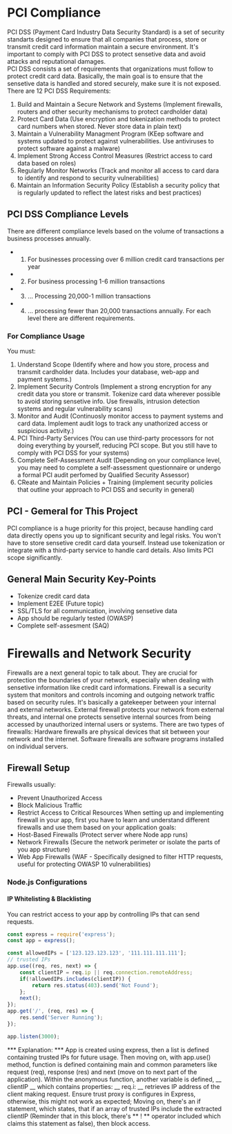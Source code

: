 # PCI Compliance
PCI DSS (Payment Card Industry Data Security Standard) is a set of security standarts designed to ensure that all companies that process, store or transmit credit card information maintain a secure environment. It's important to comply with PCI DSS to protect sensetive data and avoid attacks and reputational damages.
<br/>
PCI DSS consists a set of requirements that organizations must follow to protect credit card data. Basically, the main goal is to ensure that the sensetive data is handled and stored securely, make sure it is not exposed. There are 12 PCI DSS Requirements:
1. Build and Maintain a Secure Network and Systems (Implement firewalls, routers and other security mechanisms to protect cardholder data)
2. Protect Card Data (Use encryption and tokenization methods to protect card numbers when stored. Never store data in plain text)
3. Maintain a Vulnerability Managment Program (KEep software and systems updated to protect against vulnerabilities. Use antiviruses to protect software against a malware)
4. Implement Strong Access Control Measures (Restrict access to card data based on roles)
5. Regularly Monitor Networks (Track and monitor all access to card dara to identify and respond to security vulnerabilities)
6. Maintain an Information Security Policy (Establish a security policy that is regularly updated to reflect the latest risks and best practices)

## PCI DSS Compliance Levels
There are different compliance levels based on the volume of transactions a business processes annually.
* 1. For businesses processing over 6 million credit card transactions per year
* 2. For business processing 1-6 million transactions
* 3. ... Processing 20,000-1 million transactions
* 4. ... processing fewer than 20,000 transactions annually.
For each level there are different requirements.
### For Compliance Usage
You must:
1. Understand Scope (Identify where and how you store, process and transmit cardholder data. Includes your database, web-app and payment systems.)
2. Implement Security Controls (Implement a strong encryption for any credit data you store or transmit. Tokenize card data wherever possible to avoid storing sensetive info. Use firewalls, intrusion detection systems and regular vulnerability scans)
3. Monitor and Audit (Continuosly monitor access to payment systems and card data. Implement audit logs to track any unathorized access or suspicious activity.)
4. PCI Third-Party Services (You can use third-party processors for not doing everything by yourself, reducing PCI scope. But you still have to comply with PCI DSS for your systems)
5. Complete Self-Assessment Audit (Depending on your compliance level, you may need to complete a self-assessment questionnaire or undergo a formal PCI audit perfomed by Qualified Security Assessor)
6. CReate and Maintain Policies + Training (implement security policies that outline your approach to PCI DSS and security in general)
## PCI - Gemeral for This Project
PCI compliance is a huge priority for this project, because handling card data directly opens you up to significant security and legal risks. You won't have to store sensetive credit card data yourself. Instead use tokenization or integrate with a third-party service to handle card details. Also limits PCI scope significantly.
## General Main Security Key-Points
* Tokenize credit card data
* Implement E2EE (Future topic)
* SSL/TLS for all communication, involving sensetive data
* App should be regularly tested (OWASP)
* Complete self-assesment (SAQ)

# Firewalls and Network Security
Firewalls are a next general topic to talk about. They are crucial for protection the boundaries of your network, especially when dealing with sensetive information like credit card informations. Firewall is a security system that monitors and controls incoming and outgoing network traffic based on security rules. It's basically a gatekeeper between your internal and external networks. External firewall protects your network from external threats, and internal one protects sensetive internal sources from being accessed by unauthorized internal users or systems. There are two types of firewalls: Hardware firewalls are physical devices that sit between your network and the internet. Software firewalls are software programs installed on individual servers.
## Firewall Setup
Firewalls usually:
* Prevent Unauthorized Access
* Block Malicious Traffic
* Restrict Access to Critical Resources
When setting up and implementing firewall in your app, first you have to learn and understand different firewalls and use them based on your application goals:
* Host-Based Firewalls (Protect server where Node app runs)
* Network Firewalls (Secure the network perimeter or isolate the parts of you app structure)
* Web App Firewalls (WAF - Specifically designed to filter HTTP requests, useful for protecting OWASP 10 vulnerabilities)
### Node.js Configurations
#### IP Whitelisting & Blacklisting
You can restrict access to your app by controlling IPs that can send requests.
```javascript
const express = require('express');
const app = express();

const allowedIPs = ['123.123.123.123', '111.111.111.111'];
// trusted IPs
app.use((req, res, next) => {
    const clientIP = req.ip || req.connection.remoteAddress;
    if(!allowedIPs.includes(clientIP)) {
        return res.status(403).send('Not Found');
    };
    next();
});
app.get('/', (req, res) => {
    res.send('Server Running');
});

app.listen(3000);
```
*** Explanation: *** App is created using express, then a list is defined containing trusted IPs for future usage. Then moving on, with app.use() method, function is defined containing main and common parameters like request (req), response (res) and next (move on to next part of the application). Within the anonymous function, another variable is defined, __ clientIP __ which contains properties: __ req.i: __ retrieves IP address of the client making request. Ensure trust proxy is configures in Express, otherwise, this might not work as expected; Moving on, there's an if statement, which states, that if an array of trusted IPs include the extracted clientIP (Reminder that in this block, there's ** ! ** operator included which claims this statement as false), then block access.